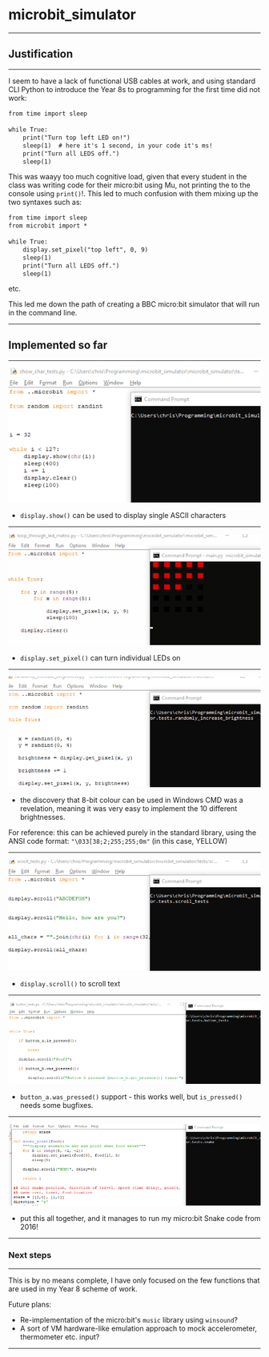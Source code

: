 # microbit_simulator

---

## Justification

---

I seem to have a lack of functional USB cables at work, and using standard CLI Python to introduce the Year 8s to programming for the first time did not work:

	from time import sleep

	while True:
		print("Turn top left LED on!")
		sleep(1)  # here it's 1 second, in your code it's ms!
		print("Turn all LEDS off.")
		sleep(1)

This was waayy too much cognitive load, given that every student in the class was writing code for their micro:bit using Mu, not printing the to the console using `print()`!. This led to much confusion with them mixing up the two syntaxes such as:
	
	from time import sleep
	from microbit import *

	while True:
		display.set_pixel("top left", 0, 9)
		sleep(1)
		print("Turn all LEDS off.")
		sleep(1)

etc.

This led me down the path of creating a BBC micro:bit simulator that will run in the command line.

---

## Implemented so far

---

![display.show.gif](readme_demos/display.show.gif)

- `display.show()` can be used to display single ASCII characters

---

![display.set_pixel.gif](readme_demos/display.set_pixel.gif)

- `display.set_pixel()` can turn individual LEDs on

---

![random_brightness.gif](readme_demos/random_brightness.gif)

- the discovery that 8-bit colour can be used in Windows CMD was a revelation, meaning it was very easy to implement the 10 different brightnesses.

For reference: this can be achieved purely in the standard library, using the ANSI code format: `"\033[38;2;255;255;0m"` (in this case, YELLOW)

---

![display.scroll.gif](readme_demos/display.scroll.gif)

- `display.scroll()` to scroll text

---

![button_tests.gif](readme_demos/button_tests.gif)

- `button_a.was_pressed()` support - this works well, but `is_pressed()` needs some bugfixes.


---

![snake.gif](readme_demos/snake.gif)

- put this all together, and it manages to run my micro:bit Snake code from 2016!

---

### Next steps

---

This is by no means complete, I have only focused on the few functions that are used in my Year 8 scheme of work.

Future plans:

- Re-implementation of the micro:bit's `music` library using `winsound`?
- A sort of VM hardware-like emulation approach to mock accelerometer, thermometer etc. input?


---